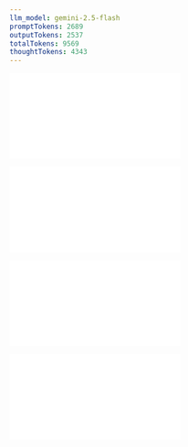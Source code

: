 ```yaml
---
llm_model: gemini-2.5-flash
promptTokens: 2689
outputTokens: 2537
totalTokens: 9569
thoughtTokens: 4343
---
```


![@](steps/_.7bdc3530.md)

![@](steps/test.87f0d439.md)

![@](steps/response.cf99d9fe.md)

![@](steps/response.840f3857.md)
